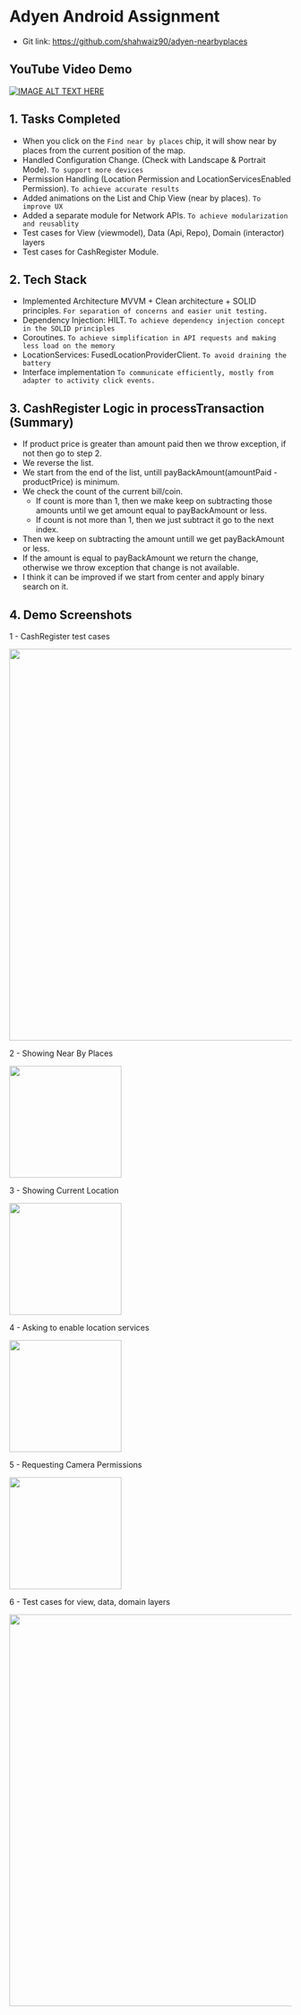 # Adyen Android Assignment
- Git link: https://github.com/shahwaiz90/adyen-nearbyplaces

## YouTube Video Demo

[![IMAGE ALT TEXT HERE](https://img.youtube.com/vi/b4LX7idyPOc/0.jpg)](https://www.youtube.com/watch?v=b4LX7idyPOc)


## 1. Tasks Completed
- When you click on the `Find near by places` chip, it will show near by places from the current position of the map.
- Handled Configuration Change. (Check with Landscape & Portrait Mode). `To support more devices`
- Permission Handling (Location Permission and LocationServicesEnabled Permission). `To achieve accurate results`
- Added animations on the List and Chip View (near by places). `To improve UX`
- Added a separate module for Network APIs. `To achieve modularization and reusablity`
- Test cases for View (viewmodel), Data (Api, Repo), Domain (interactor) layers 
- Test cases for CashRegister Module.

## 2. Tech Stack
- Implemented Architecture MVVM + Clean architecture + SOLID principles. `For separation of concerns and easier unit testing.`
- Dependency Injection: HILT. `To achieve dependency injection concept in the SOLID principles`
- Coroutines. `To achieve simplification in API requests and making less load on the memory`
- LocationServices: FusedLocationProviderClient. `To avoid draining the battery`
- Interface implementation `To communicate efficiently, mostly from adapter to activity click events.`

## 3. CashRegister Logic in processTransaction (Summary)
- If product price is greater than amount paid then we throw exception, if not then go to step 2.
- We reverse the list.
- We start from the end of the list, untill payBackAmount(amountPaid - productPrice) is minimum.
- We check the count of the current bill/coin.
  - If count is more than 1, then we make keep on subtracting those amounts until we get amount equal to payBackAmount or less.
  - If count is not more than 1, then we just subtract it go to the next index.
- Then we keep on subtracting the amount untill we get payBackAmount or less.
- If the amount is equal to payBackAmount we return the change, otherwise we throw exception that change is not available.
- I think it can be improved if we start from center and apply binary search on it.

## 4. Demo Screenshots
1 - CashRegister test cases

<img src="https://i.ibb.co/c6612Fc/Screenshot-2022-08-02-at-5-16-12-PM.png" width="700" /> 

2 - Showing Near By Places

<img src="https://i.ibb.co/TPC8vHP/Screenshot-2022-08-02-at-5-04-12-PM.png" width="200" />  

3 - Showing Current Location

<img src="https://i.ibb.co/NN715mg/Screenshot-2022-08-02-at-5-10-12-PM.png" width="200" /> 

4 - Asking to enable location services

<img src="https://i.ibb.co/d0QbFCy/Screenshot-2022-08-02-at-5-12-30-PM.png" width="200" />  

5 - Requesting Camera Permissions

<img src="https://i.ibb.co/dGTnYN4/Screenshot-2022-08-02-at-5-14-28-PM.png" width="200" />   

6 - Test cases for view, data, domain layers

<img src="https://i.ibb.co/WKcD73R/Screenshot-2022-08-02-at-3-44-23-PM.png" width="700" />  
